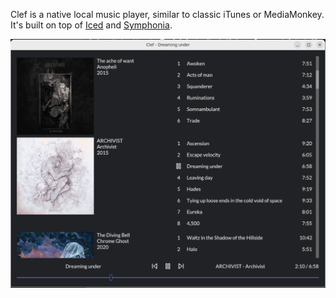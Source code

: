 Clef is a native local music player, similar to classic iTunes or MediaMonkey. It's built on top of [Iced](https://github.com/iced-rs/iced) and [Symphonia](https://github.com/pdeljanov/Symphonia).

![music player screenshot](./screenshot.png)

